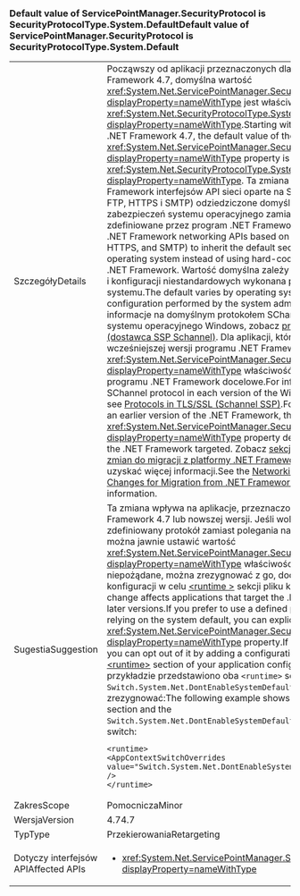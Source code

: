 ### <a name="default-value-of-servicepointmanagersecurityprotocol-is-securityprotocoltypesystemdefault"></a><span data-ttu-id="c881a-101">Default value of ServicePointManager.SecurityProtocol is SecurityProtocolType.System.Default</span><span class="sxs-lookup"><span data-stu-id="c881a-101">Default value of ServicePointManager.SecurityProtocol is SecurityProtocolType.System.Default</span></span>

|   |   |
|---|---|
|<span data-ttu-id="c881a-102">Szczegóły</span><span class="sxs-lookup"><span data-stu-id="c881a-102">Details</span></span>|<span data-ttu-id="c881a-103">Począwszy od aplikacji przeznaczonych dla platformy .NET Framework 4.7, domyślna wartość <xref:System.Net.ServicePointManager.SecurityProtocol?displayProperty=nameWithType> jest właściwość <xref:System.Net.SecurityProtocolType.SystemDefault?displayProperty=nameWithType>.</span><span class="sxs-lookup"><span data-stu-id="c881a-103">Starting with apps that target the .NET Framework 4.7, the default value of the <xref:System.Net.ServicePointManager.SecurityProtocol?displayProperty=nameWithType> property is <xref:System.Net.SecurityProtocolType.SystemDefault?displayProperty=nameWithType>.</span></span> <span data-ttu-id="c881a-104">Ta zmiana umożliwia .NET Framework interfejsów API sieci oparte na SslStream (na przykład FTP, HTTPS i SMTP) odziedziczone domyślnych protokołów zabezpieczeń systemu operacyjnego zamiast wartości stałe zdefiniowane przez program .NET Framework.</span><span class="sxs-lookup"><span data-stu-id="c881a-104">This change allows .NET Framework networking APIs based on SslStream (such as FTP, HTTPS, and SMTP) to inherit the default security protocols from the operating system instead of using hard-coded values defined by the .NET Framework.</span></span> <span data-ttu-id="c881a-105">Wartość domyślna zależy od systemu operacyjnego i konfiguracji niestandardowych wykonana przez administratora systemu.</span><span class="sxs-lookup"><span data-stu-id="c881a-105">The default varies by operating system and any custom configuration performed by the system administrator.</span></span> <span data-ttu-id="c881a-106">Aby uzyskać informacje na domyślnym protokołem SChannel w każdej wersji systemu operacyjnego Windows, zobacz [protokoły TLS/SSL (dostawca SSP Schannel)](https://msdn.microsoft.com/library/windows/desktop/mt808159.aspx). Dla aplikacji, które odnoszą się do wcześniejszej wersji programu .NET Framework, wartość domyślna <xref:System.Net.ServicePointManager.SecurityProtocol?displayProperty=nameWithType> właściwość zależy od wersji programu .NET Framework docelowe.</span><span class="sxs-lookup"><span data-stu-id="c881a-106">For information on the default SChannel protocol in each version of the Windows operating system, see [Protocols in TLS/SSL (Schannel SSP)](https://msdn.microsoft.com/library/windows/desktop/mt808159.aspx).For applications that target an earlier version of the .NET Framework, the default value of the <xref:System.Net.ServicePointManager.SecurityProtocol?displayProperty=nameWithType> property depends on the version of the .NET Framework targeted.</span></span> <span data-ttu-id="c881a-107">Zobacz [sekcji sieci przekierowania zmian do migracji z platformy .NET Framework 4.5.2 i 4.6](~/docs/framework/migration-guide/retargeting/4.5.2-4.6.md#networking) Aby uzyskać więcej informacji.</span><span class="sxs-lookup"><span data-stu-id="c881a-107">See the [Networking section of Retargeting Changes for Migration from .NET Framework 4.5.2 to 4.6](~/docs/framework/migration-guide/retargeting/4.5.2-4.6.md#networking) for more information.</span></span>|
|<span data-ttu-id="c881a-108">Sugestia</span><span class="sxs-lookup"><span data-stu-id="c881a-108">Suggestion</span></span>|<span data-ttu-id="c881a-109">Ta zmiana wpływa na aplikacje, przeznaczonych dla platformy .NET Framework 4.7 lub nowszej wersji. Jeśli wolisz korzystać zdefiniowany protokół zamiast polegania na domyślne systemu, można jawnie ustawić wartość <xref:System.Net.ServicePointManager.SecurityProtocol?displayProperty=nameWithType> właściwości. Jeśli ta zmiana jest niepożądane, można zrezygnować z go, dodając ustawienia konfiguracji w celu [ \<runtime >](~/docs/framework/configure-apps/file-schema/runtime/runtime-element.md) sekcji pliku konfiguracji aplikacji.</span><span class="sxs-lookup"><span data-stu-id="c881a-109">This change affects applications that target the .NET Framework 4.7 or later versions.If you prefer to use a defined protocol rather than relying on the system default, you can explicitly set the value of the <xref:System.Net.ServicePointManager.SecurityProtocol?displayProperty=nameWithType> property.If this change is undesirable, you can opt out of it by adding a configuration setting to the [\<runtime>](~/docs/framework/configure-apps/file-schema/runtime/runtime-element.md) section of your application configuration file.</span></span> <span data-ttu-id="c881a-110">W poniższym przykładzie przedstawiono oba <code>&lt;runtime&gt;</code> sekcji i <code>Switch.System.Net.DontEnableSystemDefaultTlsVersions</code> przełącznika zrezygnować:</span><span class="sxs-lookup"><span data-stu-id="c881a-110">The following example shows both the <code>&lt;runtime&gt;</code> section and the <code>Switch.System.Net.DontEnableSystemDefaultTlsVersions</code> opt-out switch:</span></span><pre><code class="language-xml">&lt;runtime&gt;&#13;&#10;&lt;AppContextSwitchOverrides value=&quot;Switch.System.Net.DontEnableSystemDefaultTlsVersions=true&quot; /&gt;&#13;&#10;&lt;/runtime&gt;&#13;&#10;</code></pre>|
|<span data-ttu-id="c881a-111">Zakres</span><span class="sxs-lookup"><span data-stu-id="c881a-111">Scope</span></span>|<span data-ttu-id="c881a-112">Pomocnicza</span><span class="sxs-lookup"><span data-stu-id="c881a-112">Minor</span></span>|
|<span data-ttu-id="c881a-113">Wersja</span><span class="sxs-lookup"><span data-stu-id="c881a-113">Version</span></span>|<span data-ttu-id="c881a-114">4.7</span><span class="sxs-lookup"><span data-stu-id="c881a-114">4.7</span></span>|
|<span data-ttu-id="c881a-115">Typ</span><span class="sxs-lookup"><span data-stu-id="c881a-115">Type</span></span>|<span data-ttu-id="c881a-116">Przekierowania</span><span class="sxs-lookup"><span data-stu-id="c881a-116">Retargeting</span></span>|
|<span data-ttu-id="c881a-117">Dotyczy interfejsów API</span><span class="sxs-lookup"><span data-stu-id="c881a-117">Affected APIs</span></span>|<ul><li><xref:System.Net.ServicePointManager.SecurityProtocol?displayProperty=nameWithType></li></ul>|

